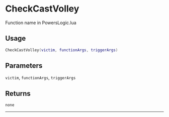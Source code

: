 # CheckCastVolley
Function name in PowersLogic.lua
## Usage
```lua
CheckCastVolley(victim, functionArgs, triggerArgs)
```
## Parameters
`victim`, `functionArgs`, `triggerArgs`
## Returns
`none`

---